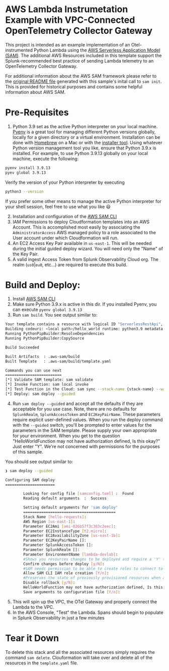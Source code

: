# AWS Lambda Instrumetation Example with VPC-Connected OpenTelemetry Collector Gateway
This project is intended as an example implementation of an Otel-instrumented Python Lambda using the [AWS Serverless Application Model (SAM)](https://aws.amazon.com/serverless/sam/).
The additional AWS Resources included in this template support the Splunk-recommended best practice of sending Lambda telemetry to an OpenTelemetry Collector Gateway.

For additional information about the AWS SAM framework please refer to the [original README file](./ORIGINAL_README.md) generated with this sample's inital call to `sam init`. This is provided for historical purposes and contains some helpful information about AWS SAM.

# Pre-Requisites
1. Python 3.9 set as the active Python interpreter on your local machine. [Pyenv](https://github.com/pyenv/pyenv) is a great tool for managing different Python versions globally, locally for a given directory or a virtual environment.  Installation can be done with [Homebrew](https://github.com/pyenv/pyenv#homebrew-in-macos) on a Mac or with the [installer tool](https://github.com/pyenv/pyenv-installer).  Using whatever Python version management tool you like, ensure that Python 3.9.x is installed.  For example, to use Python 3.9.13 globally on your local machine, execute the following:
 ```bash
pyenv install 3.9.13
pyev global 3.9.13
```
Verify the version of your Python interpreter by executing
```bash
python3 --version
```
If you prefer some other means to manage the active Python interpreter for your shell session, feel free to use what you like :smiley:

2. Installation and configuration of the [AWS SAM CLI](https://docs.aws.amazon.com/serverless-application-model/latest/developerguide/serverless-sam-cli-install.html)
3. IAM Permissions to deploy Cloudformation templates into an AWS Account. This is accomplished most easily by associating the `AdministratorAccess` AWS managed policy to a role associated to the User account under which Cloudformation will run.
4. An EC2 Access Key Pair available in `us-east-1`.  This will be needed during the initial guided deploy wizard. You will need only the "Name" of the Key Pair.
5. A valid ingest Access Token from Splunk Observability Cloud org.  The realm (`us0`|`eu0`, etc...) are required to execute this build. 

# Build and Deploy:
1. Install [AWS SAM CLI](https://docs.aws.amazon.com/serverless-application-model/latest/developerguide/serverless-sam-cli-install.html)
2. Make sure Python 3.9.x is active in this dir.  If you installed Pyenv, you can execute `pyenv global 3.9.13`
3. Run `sam build`.  You see output similar to:
```bash
Your template contains a resource with logical ID "ServerlessRestApi", which is a reserved logical ID in AWS SAM. It could result in unexpected behaviors and is not recommended.
Building codeuri: <local path>/hello_world runtime: python3.9 metadata: {} architecture: x86_64 functions: HelloWorldFunction
Running PythonPipBuilder:ResolveDependencies
Running PythonPipBuilder:CopySource

Build Succeeded

Built Artifacts  : .aws-sam/build
Built Template   : .aws-sam/build/template.yaml

Commands you can use next
=========================
[*] Validate SAM template: sam validate
[*] Invoke Function: sam local invoke
[*] Test Function in the Cloud: sam sync --stack-name {stack-name} --watch
[*] Deploy: sam deploy --guided
```
4. Run `sam deploy --guided` and accept all the defaults if they are acceptable for you use case. Note, there are no defaults for `SplunkRealm`, `SplunkAccessToken` and `EC2KeyPairName`.  These parameters require explicit user-defined values.  When you run the deploy command with the `--guided` switch, you'll be prompted to enter values for the parameters in the SAM template.  Please supply your own appropriate for your environment.  When you get to the question "HelloWorldFunction may not have authorization defined, Is this okay?" Just enter "Y".  We're not concerned with permissions for the purposes of this sample.

You should see output similar to:
```bash
❯ sam deploy --guided

Configuring SAM deploy
======================

        Looking for config file [samconfig.toml] :  Found
        Reading default arguments  :  Success

        Setting default arguments for 'sam deploy'
        =========================================
        Stack Name [hello-requests]: 
        AWS Region [us-east-1]: 
        Parameter EC2Ami [ami-026b57f3c383c2eec]: 
        Parameter EC2InstanceType [t2.micro]: 
        Parameter EC2AvailabilityZone [us-east-1b]: 
        Parameter EC2KeyPairName []: 
        Parameter SplunkAccessToken []: 
        Parameter SplunkRealm []: 
        Parameter EnvironmentName [lambda-devlab]: 
        #Shows you resources changes to be deployed and require a 'Y' to initiate deploy
        Confirm changes before deploy [y/N]: 
        #SAM needs permission to be able to create roles to connect to the resources in your template
        Allow SAM CLI IAM role creation [Y/n]: 
        #Preserves the state of previously provisioned resources when an operation fails
        Disable rollback [y/N]: 
        HelloWorldFunction may not have authorization defined, Is this okay? [y/N]: y
        Save arguments to configuration file [Y/n]: 
```
5. This will spin up the VPC, the OTel Gateway and properly connect the Lambda to the VPC.
6. In the AWS Console, "Test" the Lambda.  Spans should begin to populate in Splunk Observability in just a few minutes

# Tear it Down
To delete this stack and all the associated resources simply requires the command `sam delete`.  Clouformation will take over and delete all of the resources in the `template.yaml` file.  




